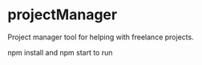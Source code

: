 # projectManager

Project manager tool for helping with freelance projects.

npm install and npm start to run
